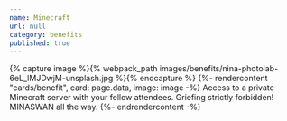 ```yaml
---
name: Minecraft
url: null
category: benefits
published: true
---
```


{% capture image %}{% webpack_path images/benefits/nina-photolab-6eL_lMJDwjM-unsplash.jpg %}{% endcapture %}
{%- rendercontent "cards/benefit", card: page.data, image: image -%}
Access to a private Minecraft server with your fellow attendees. Griefing strictly forbidden! MINASWAN all the way.
{%- endrendercontent -%}
